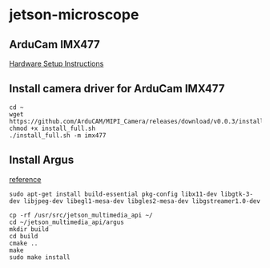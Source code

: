 # jetson-microscope
## ArduCam IMX477
[Hardware Setup Instructions](https://www.arducam.com/docs/camera-for-jetson-nano/native-jetson-cameras-imx219-imx477/imx477/)
## Install camera driver for ArduCam IMX477
```
cd ~
wget https://github.com/ArduCAM/MIPI_Camera/releases/download/v0.0.3/install_full.sh
chmod +x install_full.sh
./install_full.sh -m imx477
```
## Install Argus
[reference](https://developer.ridgerun.com/wiki/index.php?title=Xavier/Video_Capture_and_Display/Software_Support/Libargus)
```
sudo apt-get install build-essential pkg-config libx11-dev libgtk-3-dev libjpeg-dev libegl1-mesa-dev libgles2-mesa-dev libgstreamer1.0-dev
```
```
cp -rf /usr/src/jetson_multimedia_api ~/
cd ~/jetson_multimedia_api/argus
mkdir build
cd build
cmake ..
make
sudo make install
```
